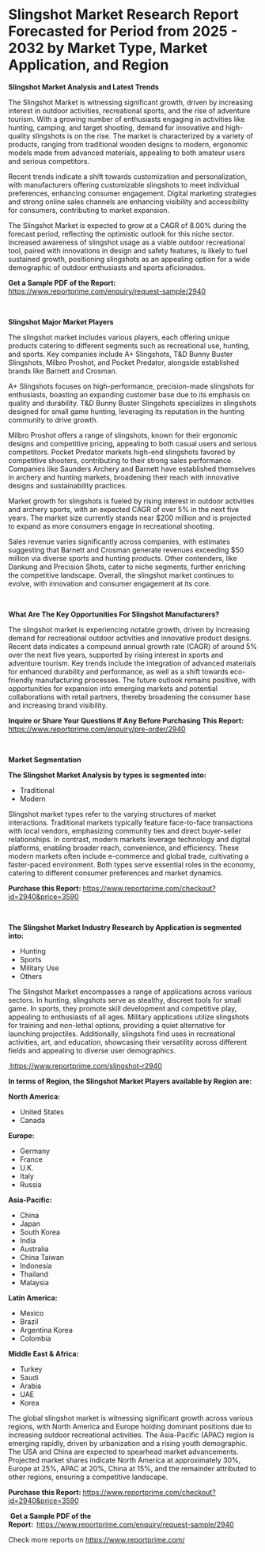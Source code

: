 <p><h1>Slingshot Market Research Report Forecasted for Period from 2025 -  2032 by Market Type, Market Application, and Region</h1></p><p><strong>Slingshot Market Analysis and Latest Trends</strong></p>
<p><p>The Slingshot Market is witnessing significant growth, driven by increasing interest in outdoor activities, recreational sports, and the rise of adventure tourism. With a growing number of enthusiasts engaging in activities like hunting, camping, and target shooting, demand for innovative and high-quality slingshots is on the rise. The market is characterized by a variety of products, ranging from traditional wooden designs to modern, ergonomic models made from advanced materials, appealing to both amateur users and serious competitors.</p><p>Recent trends indicate a shift towards customization and personalization, with manufacturers offering customizable slingshots to meet individual preferences, enhancing consumer engagement. Digital marketing strategies and strong online sales channels are enhancing visibility and accessibility for consumers, contributing to market expansion.</p><p>The Slingshot Market is expected to grow at a CAGR of 8.00% during the forecast period, reflecting the optimistic outlook for this niche sector. Increased awareness of slingshot usage as a viable outdoor recreational tool, paired with innovations in design and safety features, is likely to fuel sustained growth, positioning slingshots as an appealing option for a wide demographic of outdoor enthusiasts and sports aficionados.</p></p>
<p><strong>Get a Sample PDF of the Report:&nbsp;</strong> <a href="https://www.reportprime.com/enquiry/request-sample/2940?utm_campaign=2239&utm_medium=2&utm_source=Github&utm_content=ia&utm_term=18032025&utm_id=slingshot">https://www.reportprime.com/enquiry/request-sample/2940</a></p>
<p>&nbsp;</p>
<p><strong>Slingshot Major Market Players</strong></p>
<p><p>The slingshot market includes various players, each offering unique products catering to different segments such as recreational use, hunting, and sports. Key companies include A+ Slingshots, T&D Bunny Buster Slingshots, Milbro Proshot, and Pocket Predator, alongside established brands like Barnett and Crosman.</p><p>A+ Slingshots focuses on high-performance, precision-made slingshots for enthusiasts, boasting an expanding customer base due to its emphasis on quality and durability. T&D Bunny Buster Slingshots specializes in slingshots designed for small game hunting, leveraging its reputation in the hunting community to drive growth.</p><p>Milbro Proshot offers a range of slingshots, known for their ergonomic designs and competitive pricing, appealing to both casual users and serious competitors. Pocket Predator markets high-end slingshots favored by competitive shooters, contributing to their strong sales performance. Companies like Saunders Archery and Barnett have established themselves in archery and hunting markets, broadening their reach with innovative designs and sustainability practices.</p><p>Market growth for slingshots is fueled by rising interest in outdoor activities and archery sports, with an expected CAGR of over 5% in the next five years. The market size currently stands near $200 million and is projected to expand as more consumers engage in recreational shooting.</p><p>Sales revenue varies significantly across companies, with estimates suggesting that Barnett and Crosman generate revenues exceeding $50 million via diverse sports and hunting products. Other contenders, like Dankung and Precision Shots, cater to niche segments, further enriching the competitive landscape. Overall, the slingshot market continues to evolve, with innovation and consumer engagement at its core.</p></p>
<p>&nbsp;</p>
<p><strong>What Are The Key Opportunities For Slingshot Manufacturers?</strong></p>
<p><p>The slingshot market is experiencing notable growth, driven by increasing demand for recreational outdoor activities and innovative product designs. Recent data indicates a compound annual growth rate (CAGR) of around 5% over the next five years, supported by rising interest in sports and adventure tourism. Key trends include the integration of advanced materials for enhanced durability and performance, as well as a shift towards eco-friendly manufacturing processes. The future outlook remains positive, with opportunities for expansion into emerging markets and potential collaborations with retail partners, thereby broadening the consumer base and increasing brand visibility.</p></p>
<p><strong>Inquire or Share Your Questions If Any Before Purchasing This Report:</strong> <a href="https://www.reportprime.com/enquiry/pre-order/2940?utm_campaign=2239&utm_medium=2&utm_source=Github&utm_content=ia&utm_term=18032025&utm_id=slingshot">https://www.reportprime.com/enquiry/pre-order/2940</a></p>
<p>&nbsp;</p>
<p><strong>Market Segmentation</strong></p>
<p><strong>The Slingshot Market Analysis by types is segmented into:</strong></p>
<p><ul><li>Traditional</li><li>Modern</li></ul></p>
<p><p>Slingshot market types refer to the varying structures of market interactions. Traditional markets typically feature face-to-face transactions with local vendors, emphasizing community ties and direct buyer-seller relationships. In contrast, modern markets leverage technology and digital platforms, enabling broader reach, convenience, and efficiency. These modern markets often include e-commerce and global trade, cultivating a faster-paced environment. Both types serve essential roles in the economy, catering to different consumer preferences and market dynamics.</p></p>
<p><strong>Purchase this Report:&nbsp;</strong><a href="https://www.reportprime.com/checkout?id=2940&price=3590&utm_campaign=2239&utm_medium=2&utm_source=Github&utm_content=ia&utm_term=18032025&utm_id=slingshot">https://www.reportprime.com/checkout?id=2940&price=3590</a></p>
<p>&nbsp;</p>
<p><strong>The Slingshot Market Industry Research by Application is segmented into:</strong></p>
<p><ul><li>Hunting</li><li>Sports</li><li>Military Use</li><li>Others</li></ul></p>
<p><p>The Slingshot Market encompasses a range of applications across various sectors. In hunting, slingshots serve as stealthy, discreet tools for small game. In sports, they promote skill development and competitive play, appealing to enthusiasts of all ages. Military applications utilize slingshots for training and non-lethal options, providing a quiet alternative for launching projectiles. Additionally, slingshots find uses in recreational activities, art, and education, showcasing their versatility across different fields and appealing to diverse user demographics.</p></p>
<p><a href="https://www.reportprime.com/slingshot-r2940?utm_campaign=2239&utm_medium=2&utm_source=Github&utm_content=ia&utm_term=18032025&utm_id=slingshot">&nbsp;https://www.reportprime.com/slingshot-r2940</a></p>
<p><strong>In terms of Region, the Slingshot Market Players available by Region are:</strong></p>
<p>
    <p> <strong> North America: </strong>
        <ul>
            <li>United States</li>
            <li>Canada</li>
        </ul>
        </p> 
    <p> <strong> Europe: </strong>
        <ul>
            <li>Germany</li>
            <li>France</li>
            <li>U.K.</li>
            <li>Italy</li>
            <li>Russia</li>
        </ul>
        </p> 
    <p> <strong> Asia-Pacific: </strong>
        <ul>
            <li>China</li>
            <li>Japan</li>
            <li>South Korea</li>
            <li>India</li>
            <li>Australia</li>
            <li>China Taiwan</li>
            <li>Indonesia</li>
            <li>Thailand</li>
            <li>Malaysia</li>
        </ul>
        </p> 
    <p> <strong> Latin America: </strong>
        <ul>
            <li>Mexico</li>
            <li>Brazil</li>
            <li>Argentina Korea</li>
            <li>Colombia</li>
        </ul>
        </p> 
    <p> <strong> Middle East & Africa: </strong>
        <ul>
            <li>Turkey</li>
            <li>Saudi</li>
            <li>Arabia</li>
            <li>UAE</li>
            <li>Korea</li>
        </ul>
    </p>
    </p>
<p><p>The global slingshot market is witnessing significant growth across various regions, with North America and Europe holding dominant positions due to increasing outdoor recreational activities. The Asia-Pacific (APAC) region is emerging rapidly, driven by urbanization and a rising youth demographic. The USA and China are expected to spearhead market advancements. Projected market shares indicate North America at approximately 30%, Europe at 25%, APAC at 20%, China at 15%, and the remainder attributed to other regions, ensuring a competitive landscape.</p></p>
<p><strong>Purchase this Report: </strong><a href="https://www.reportprime.com/checkout?id=2940&price=3590&utm_campaign=2239&utm_medium=2&utm_source=Github&utm_content=ia&utm_term=18032025&utm_id=slingshot">https://www.reportprime.com/checkout?id=2940&price=3590</a></p>
<p>&nbsp;<strong>Get a Sample PDF of the Report:&nbsp;&nbsp;</strong><a href="https://www.reportprime.com/enquiry/request-sample/2940?utm_campaign=2239&utm_medium=2&utm_source=Github&utm_content=ia&utm_term=18032025&utm_id=slingshot">https://www.reportprime.com/enquiry/request-sample/2940</a></p>
<p><strong></strong></p>
<p>Check more reports on <a href="https://www.reportprime.com/?utm_campaign=2239&utm_medium=2&utm_source=Github&utm_content=ia&utm_term=18032025&utm_id=slingshot">https://www.reportprime.com/</a></p>